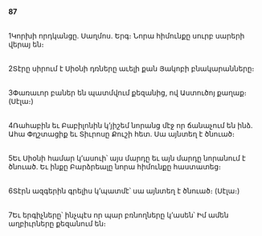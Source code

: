 **87**

\
1Կորխի որդկանցը. Սաղմոս. Երգ։ Նորա հիմունքը սուրբ սարերի վերայ են։

\
2Տէրը սիրում է Սիօնի դռները աւելի քան Յակոբի բնակարանները։

\
3Փառաւոր բաներ են պատմվում քեզանից, ով Աստուծոյ քաղաք։ (Սէլա։)

\
4Ռահաբին եւ Բաբիլոնին կ’յիշեմ նորանց մէջ որ ճանաչում են ինձ. Ահա Փղշտացիք եւ Տիւրոսը Քուշի հետ. Սա այնտեղ է ծնուած։

\
5Եւ Սիօնի համար կ’ասուի՝ այս մարդը եւ այն մարդը նորանում է ծնուած. Եւ ինքը Բարձրեալը նորա հիմունքը հաստատեց։

\
6Տէրն ազգերին գրելիս կ’պատմէ՝ սա այնտեղ է ծնուած։ (Սէլա։)

\
7Եւ երգիչները՝ ինչպէս որ պար բռնողները կ’ասեն՝ Իմ ամեն աղբիւրները քեզանում են։
